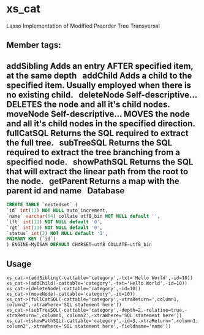 xs_cat
======

Lasso Implementation of Modified Preorder Tree Transversal

Member tags:
------------

addSibling
Adds an entry AFTER specified item, at the same depth
 
addChild
Adds a child to the specified item.
Usually employed when there is no existing child.
 
deleteNode
Self-descriptive... DELETES the node and all it's child nodes.
 
moveNode
Self-descriptive... MOVES the node and all it's child nodes in the specified direction.
 
fullCatSQL
Returns the SQL required to extract the full tree.
 
subTreeSQL
Returns the SQL required to extract the tree branching from a specified node.
 
showPathSQL
Returns the SQL that will extract the linear path from the root to the node.
 
getParent
Returns a map with the parent id and name
 
Database
--------
``` sql
CREATE TABLE `nestedset` (
`id` int(11) NOT NULL auto_increment,
`name` varchar(64) collate utf8_bin NOT NULL default '',
`lft` int(11) NOT NULL default '0',
`rgt` int(11) NOT NULL default '0',
`status` int(2) NOT NULL default '1',
PRIMARY KEY (`id`)
) ENGINE=MyISAM DEFAULT CHARSET=utf8 COLLATE=utf8_bin
```

Usage
-----
``` lasso
xs_cat->(addSibling(-cattable='category',-txt='Hello World',-id=10))
xs_cat->(addChild(-cattable='category',-txt='Hello World',-id=10))
xs_cat->(deleteNode(-cattable='category',-id=10))
xs_cat->(moveNode(-cattable='category',-id=10))
xs_cat->(fullCatSQL(-cattable='category',-xtraReturn=',column1, column2',-xtraWhere='SQL statement here'))
xs_cat->(subTreeSQL(-cattable='category',-depth=2,-relative=true,-xtraReturn=',column1, column2',-xtraWhere='SQL statement here'))
xs_cat->(showPathSQL(-cattable='category',-id=3,-xtraReturn=',column1, column2',-xtraWhere='SQL statement here',-fieldname='name'))
```
